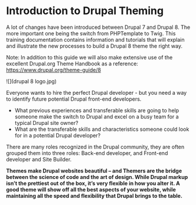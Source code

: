 # Introduction to Drupal Theming

A lot of changes have been introduced between Drupal 7 and Drupal 8. The more important one  being the switch from PHPTemplate to Twig. This training documentation contains information and tutorials that will explain and illustrate the  new processes to build a Drupal 8 theme the right way. 

Note: In addition to this guide we will also make extensive use of the excellent Drupal.org Theme Handbook as a reference: https://www.drupal.org/theme-guide/8

![](drupal 8 logo.jpg)


Everyone wants to hire the perfect Drupal developer - but you need a way to identify future potential Drupal front-end developers.

* What previous experiences and transferable skills are going to help someone make the switch to Drupal and excel on a busy team for a typical Drupal site owner?
* What are the transferable skills and characteristics someone could look for in a potential Drupal developer? 

There are many roles recognized in the Drupal community, they are often grouped them into three roles: Back-end developer, and Front-end developer and Site Builder. 

**Themes make Drupal websites beautiful – and Themers are the bridge between the science of code and the art of design. While Drupal markup isn’t the prettiest out of the box, it’s very flexible in how you alter it. A good theme will show off all the best aspects of your website, while maintaining all the speed and flexibility that Drupal brings to the table.**
